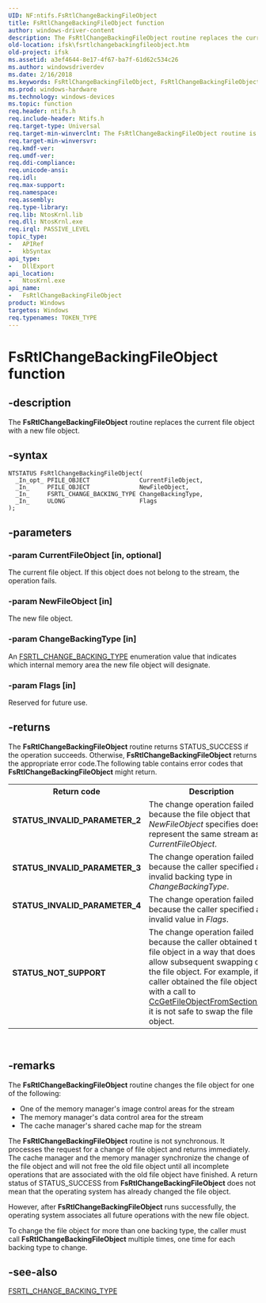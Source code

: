 ```yaml
---
UID: NF:ntifs.FsRtlChangeBackingFileObject
title: FsRtlChangeBackingFileObject function
author: windows-driver-content
description: The FsRtlChangeBackingFileObject routine replaces the current file object with a new file object.
old-location: ifsk\fsrtlchangebackingfileobject.htm
old-project: ifsk
ms.assetid: a3ef4644-8e17-4f67-ba7f-61d62c534c26
ms.author: windowsdriverdev
ms.date: 2/16/2018
ms.keywords: FsRtlChangeBackingFileObject, FsRtlChangeBackingFileObject routine [Installable File System Drivers], fsrtlref_4dd83ba3-8d9b-4c5b-a4ea-d7a0ceaaa9f2.xml, ifsk.fsrtlchangebackingfileobject, ntifs/FsRtlChangeBackingFileObject
ms.prod: windows-hardware
ms.technology: windows-devices
ms.topic: function
req.header: ntifs.h
req.include-header: Ntifs.h
req.target-type: Universal
req.target-min-winverclnt: The FsRtlChangeBackingFileObject routine is available starting with Windows Vista.
req.target-min-winversvr: 
req.kmdf-ver: 
req.umdf-ver: 
req.ddi-compliance: 
req.unicode-ansi: 
req.idl: 
req.max-support: 
req.namespace: 
req.assembly: 
req.type-library: 
req.lib: NtosKrnl.lib
req.dll: NtosKrnl.exe
req.irql: PASSIVE_LEVEL
topic_type:
-	APIRef
-	kbSyntax
api_type:
-	DllExport
api_location:
-	NtosKrnl.exe
api_name:
-	FsRtlChangeBackingFileObject
product: Windows
targetos: Windows
req.typenames: TOKEN_TYPE
---
```


# FsRtlChangeBackingFileObject function


## -description


The <b>FsRtlChangeBackingFileObject</b> routine replaces the current file object with a new file object.


## -syntax


````
NTSTATUS FsRtlChangeBackingFileObject(
  _In_opt_ PFILE_OBJECT              CurrentFileObject,
  _In_     PFILE_OBJECT              NewFileObject,
  _In_     FSRTL_CHANGE_BACKING_TYPE ChangeBackingType,
  _In_     ULONG                     Flags
);
````


## -parameters




### -param CurrentFileObject [in, optional]

The current file object. If this object does not belong to the stream, the operation fails.


### -param NewFileObject [in]

The new file object.


### -param ChangeBackingType [in]

An <a href="..\ntifs\ne-ntifs-_fsrtl_change_backing_type.md">FSRTL_CHANGE_BACKING_TYPE</a> enumeration value that indicates which internal memory area the new file object will designate.


### -param Flags [in]

Reserved for future use.


## -returns



The <b>FsRtlChangeBackingFileObject</b> routine returns STATUS_SUCCESS if the operation succeeds. Otherwise, <b>FsRtlChangeBackingFileObject</b> returns the appropriate error code.The following table contains error codes that <b>FsRtlChangeBackingFileObject</b> might return.

<table>
<tr>
<th>Return code</th>
<th>Description</th>
</tr>
<tr>
<td width="40%">
<dl>
<dt><b>STATUS_INVALID_PARAMETER_2</b></dt>
</dl>
</td>
<td width="60%">
The change operation failed because the file object that <i>NewFileObject</i> specifies does not represent the same stream as <i>CurrentFileObject</i>.  

</td>
</tr>
<tr>
<td width="40%">
<dl>
<dt><b>STATUS_INVALID_PARAMETER_3</b></dt>
</dl>
</td>
<td width="60%">
The change operation failed because the caller specified an invalid backing type in <i>ChangeBackingType</i>.

</td>
</tr>
<tr>
<td width="40%">
<dl>
<dt><b>STATUS_INVALID_PARAMETER_4</b></dt>
</dl>
</td>
<td width="60%">
The change operation failed because the caller specified an invalid value in <i>Flags</i>.

</td>
</tr>
<tr>
<td width="40%">
<dl>
<dt><b>STATUS_NOT_SUPPORT</b></dt>
</dl>
</td>
<td width="60%">
The change operation failed because the caller obtained the file object in a way that does not allow subsequent swapping of the file object. For example, if the caller obtained the file object with a call to <a href="..\ntifs\nf-ntifs-ccgetfileobjectfromsectionptrs.md">CcGetFileObjectFromSectionPtrs</a>, it is not safe to swap the file object.

</td>
</tr>
</table>
 




## -remarks



The <b>FsRtlChangeBackingFileObject</b> routine changes the file object for one of the following:

<ul>
<li>
One of the memory manager's image control areas for the stream

</li>
<li>
The memory manager's data control area for the stream

</li>
<li>
The cache manager's shared cache map for the stream

</li>
</ul>
The <b>FsRtlChangeBackingFileObject</b> routine is not synchronous. It processes the request for a change of file object and returns immediately. The cache manager and the memory manager synchronize the change of the file object and will not free the old file object until all incomplete operations that are associated with the old file object have finished. A return status of STATUS_SUCCESS from <b>FsRtlChangeBackingFileObject</b> does not mean that the operating system has already changed the file object.

However, after <b>FsRtlChangeBackingFileObject</b> runs successfully, the operating system associates all future operations with the new file object.

To change the file object for more than one backing type, the caller must call <b>FsRtlChangeBackingFileObject</b> multiple times, one time for each backing type to change.




## -see-also

<a href="..\ntifs\ne-ntifs-_fsrtl_change_backing_type.md">FSRTL_CHANGE_BACKING_TYPE</a>



 

 


